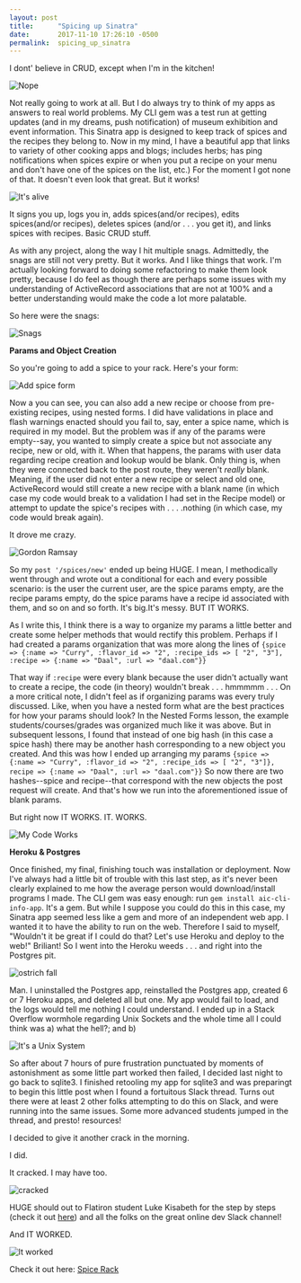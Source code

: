 ```yaml
---
layout: post
title:      "Spicing up Sinatra"
date:       2017-11-10 17:26:10 -0500
permalink:  spicing_up_sinatra
---
```



I dont' believe in CRUD, except when I'm in the kitchen! 

![Nope](https://i.imgur.com/Qh21yee.jpg)

Not really going to work at all. But I do always try to think of my apps as answers to real world problems. My CLI gem was a test run at getting updates (and in my dreams, push notification) of museum exhibition and event information. This Sinatra app is designed to keep track of spices and the recipes they belong to. Now in my mind, I have a beautiful app that links to variety of other cooking apps and blogs; includes herbs; has ping notifications when spices expire or when you put a recipe on your menu and don't have one of the spices on the list, etc.) For the moment I got none of that. It doesn't even look that great. But it works!

![It's alive](https://media.giphy.com/media/3oEjI6hkw6nbYNQkz6/giphy.gif)

It signs you up, logs you in, adds spices(and/or recipes), edits spices(and/or recipes), deletes spices (and/or . . . you get it), and links spices with recipes. Basic CRUD stuff. 

As with any project, along the way I hit multiple snags. Admittedly, the snags are still not very pretty. But it works. And I like things that work. I'm actually looking forward to doing some refactoring to make them look pretty, because I do feel as though there are perhaps some issues with my understanding of ActiveRecord associations that are not at 100% and a better understanding would make the code a lot more palatable.

So here were the snags: 

![Snags](https://i.imgur.com/zrbmmdt.jpg)

**Params and Object Creation**

So you're going to add a spice to your rack. Here's your form:

![Add spice form](https://i.imgur.com/NrzN8Fx.png)

Now a you can see, you can also add a new recipe or choose from pre-existing recipes, using nested forms. I did have validations in place and flash warnings enacted should you fail to, say, enter a spice name, which is required in my model. But the problem was if any of the params were empty--say, you wanted to simply create a spice but not associate any recipe, new or old, with it. When that happens, the params with user data regarding recipe creation and lookup would be blank. Only thing is, when they were connected back to the post route, they weren't *really* blank. Meaning, if the user did not enter a new recipe or select and old one, ActiveRecord would still create a new recipe with a blank name (in which case my code would break to a validation I had set in the Recipe model) or attempt to update the spice's recipes with . . . .nothing (in which case, my code would break again). 

It drove me crazy.

![Gordon Ramsay](https://imgur.com/oqMCyRp)

So my `post '/spices/new'` ended up being HUGE. I mean, I methodically went through and wrote out a conditional for each and every possible scenario: is the user the current user, are the spice params empty, are the recipe params empty, do the spice params have a recipe id associated with them, and so on and so forth. It's big.It's messy. BUT IT WORKS.

As I write this, I think there is a way to organize my params a little better and create some helper methods that would rectify this problem. Perhaps if I had created a params organization that was more along the lines of `{spice => {:name => "Curry", :flavor_id => "2", :recipe_ids => [ "2", "3"], :recipe => {:name => "Daal", :url => "daal.com"}}` 

That way if `:recipe` were every blank because the user didn't actually want to create a recipe, the code (in theory) wouldn't break . . . hmmmmm . . . On a more critical note, I didn't feel as if organizing params was every truly discussed. Like, when you have a nested form what are the best practices for how your params should look? In the Nested Forms lesson, the example students/courses/grades was organized much like it was above. But in subsequent lessons, I found that instead of one big hash (in this case a spice hash) there may be another hash corresponding to a new object you created. And this was how I ended up arranging my params `{spice => {:name => "Curry", :flavor_id => "2", :recipe_ids => [ "2", "3"]}, recipe => {:name => "Daal", :url => "daal.com"}}` So now there are two hashes--spice and recipe--that correspond with the new objects the post request will create. And that's how we run into the aforementioned issue of blank params. 

But right now IT WORKS. IT. WORKS.

![My Code Works](https://i.imgur.com/Rij3pTK.png)

**Heroku & Postgres**

Once finished, my final, finishing touch was installation or deployment. Now I've always had a little bit of trouble with this last step, as it's never been clearly explained to me how the average person would download/install programs I made. The CLI gem was easy enough: run `gem install aic-cli-info-app`. It's a gem. But while I suppose you could do this in this case, my Sinatra app seemed less like a gem and more of an independent web app. I wanted it to have the ability to run on the web. Therefore I said to myself, "Wouldn't it be great if I could do that? Let's use Heroku and deploy to the web!" Briliant! So I went into the Heroku weeds . . . and right into the Postgres pit.

![ostrich fall](https://i.imgur.com/G1Lkbl5.gifv)

Man. I uninstalled the Postgres app, reinstalled the Postgres app, created 6 or 7 Heroku apps, and deleted all but one. My app would fail to load, and the logs would tell me nothing I could understand. I ended up in a Stack Overflow wormhole regarding Unix Sockets and the whole time all I could think was a) what the hell?; and b) 

![It's a Unix System](https://i.imgur.com/Fld9Asg.jpg)

So after about 7 hours of pure frustration punctuated by moments of astonishment as some little part worked then failed, I decided last night to go back to sqlite3. I finished retooling my app for sqlite3 and was preparingt to begin this little post when I found a fortuitous Slack thread. Turns out there were at least 2 other folks attempting to do this on Slack, and were running into the same issues. Some more advanced students jumped in the thread, and presto! resources! 

I decided to give it another crack in the morning. 

I did. 

It cracked. I may have too. 

![cracked](https://i.imgur.com/QhNPpMH.gifv)


HUGE should out to Flatiron student Luke Kisabeth for the step by steps (check it out [here](http://lucaskisabeth.com/2017/06/24/deploying_your_sqlite3_sinatra_app_to_heroku_using_postgresql/)) and all the folks on the great online dev Slack channel!

And IT WORKED. 

![It worked](https://i.imgur.com/b4CEjns.jpg)

Check it out here: [Spice Rack](https://spice-rack-app.herokuapp.com/)












